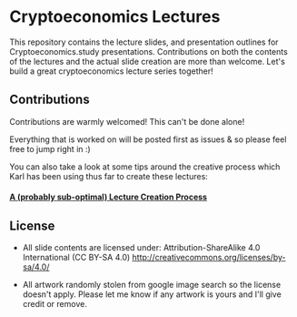 # Cryptoeconomics Lectures
This repository contains the lecture slides, and presentation outlines for Cryptoeconomics.study presentations.
Contributions on both the contents of the lectures and the actual slide creation are more than welcome. Let's build
a great cryptoeconomics lecture series together!

## Contributions
Contributions are warmly welcomed! This can't be done alone!

Everything that is worked on will be posted first as issues & so please feel free to jump right in :)

You can also take a look at some tips around the creative process which Karl has been using thus far to create these lectures:

#### [A (probably sub-optimal) Lecture Creation Process](creation-process.md)


## License
* All slide contents are licensed under:
  Attribution-ShareAlike 4.0 International (CC BY-SA 4.0)
  http://creativecommons.org/licenses/by-sa/4.0/

* All artwork randomly stolen from google image search so the license doesn't apply. Please let me know if any artwork is yours and I'll give credit or remove.
